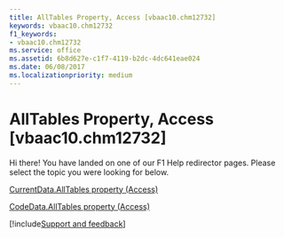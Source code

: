 ```yaml
---
title: AllTables Property, Access [vbaac10.chm12732]
keywords: vbaac10.chm12732
f1_keywords:
- vbaac10.chm12732
ms.service: office
ms.assetid: 6b8d627e-c1f7-4119-b2dc-4dc641eae024
ms.date: 06/08/2017
ms.localizationpriority: medium
---
```



# AllTables Property, Access [vbaac10.chm12732]

Hi there! You have landed on one of our F1 Help redirector pages. Please select the topic you were looking for below.

[CurrentData.AllTables property (Access)](https://msdn.microsoft.com/library/7d3216da-6db1-5ca1-4163-56f354185337%28Office.15%29.aspx)

[CodeData.AllTables property (Access)](https://msdn.microsoft.com/library/d7feab36-aa71-6085-f395-a23571460d25%28Office.15%29.aspx)

[!include[Support and feedback](~/includes/feedback-boilerplate.md)]